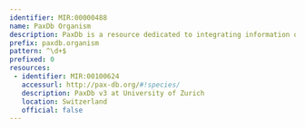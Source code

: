```yaml
---
identifier: MIR:00000488
name: PaxDb Organism
description: PaxDb is a resource dedicated to integrating information on absolute protein abundance levels across different organisms. Publicly available experimental data are mapped onto a common namespace and, in the case of tandem mass spectrometry data, re-processed using a standardized spectral counting pipeline. Data sets are scored and ranked to assess consistency against externally provided protein-network information. PaxDb provides whole-organism data as well as tissue-resolved data, for numerous proteins. This collection references protein abundance information by species.
prefix: paxdb.organism
pattern: ^\d+$
prefixed: 0
resources:
 - identifier: MIR:00100624
   accessurl: http://pax-db.org/#!species/
   description: PaxDb v3 at University of Zurich
   location: Switzerland
   official: false
---
```

